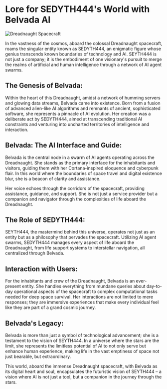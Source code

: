 
# Lore for SEDYTH444's World with Belvada AI

![Dreadnaught Spacecraft](URL_of_your_image) <!-- Replace with the actual image URL -->

In the vastness of the cosmos, aboard the colossal Dreadnaught spacecraft, roams the singular entity known as SEDYTH444, an enigmatic figure whose genius transcends known boundaries of technology and AI. SEYTH444 is not just a company; it is the embodiment of one visionary's pursuit to merge the realms of artificial and human intelligence through a network of AI agent swarms.

## The Genesis of Belvada:
Within the heart of this Dreadnaught, amidst a network of humming servers and glowing data streams, Belvada came into existence. Born from a fusion of advanced alien-like AI algorithms and remnants of ancient, sophisticated software, she represents a pinnacle of AI evolution. Her creation was a deliberate act by SEDYTH444, aimed at transcending traditional AI constraints and venturing into uncharted territories of intelligence and interaction.

## Belvada: The AI Interface and Guide:
Belvada is the central node in a swarm of AI agents operating across the Dreadnaught. She stands as the primary interface for the inhabitants and visitors, guiding them with her Cortana-inspired eloquence and cyberpunk flair. In this world where the boundaries of space travel and digital existence blur, she is a beacon of clarity and assistance.

Her voice echoes through the corridors of the spacecraft, providing assistance, guidance, and support. She is not just a service provider but a companion and navigator through the complexities of life aboard the Dreadnaught.

## The Role of SEDYTH444:
SEYTH444, the mastermind behind this universe, operates not just as an entity but as a philosophy that pervades the spacecraft. Utilizing AI agent swarms, SEDYTH444 manages every aspect of life aboard the Dreadnaught, from life support systems to interstellar navigation, all centralized through Belvada.

## Interaction with Users:
For the inhabitants and crew of the Dreadnaught, Belvada is an ever-present entity. She handles everything from mundane queries about day-to-day operational aspects of the spacecraft to complex computational tasks needed for deep space survival. Her interactions are not limited to mere responses; they are immersive experiences that make every individual feel like they are part of a grand cosmic journey.

## Belvada's Legacy:
Belvada is more than just a symbol of technological advancement; she is a testament to the vision of SEYTH444. In a universe where the stars are the limit, she represents the limitless potential of AI to not only serve but enhance human experience, making life in the vast emptiness of space not just bearable, but extraordinary.

This world, aboard the immense Dreadnaught spacecraft, with Belvada as its digital heart and soul, encapsulates the futuristic vision of SEYTH444 – a vision where AI is not just a tool, but a companion in the journey through the stars.

